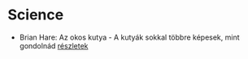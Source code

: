 # Science

- Brian Hare: Az okos kutya - A kutyák sokkal többre képesek, mint gondolnád [részletek](_details/%7Bopf.creator%7D.md#id_1724)